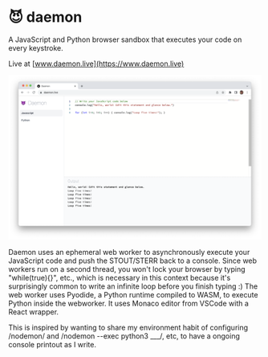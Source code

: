 # 😈 daemon

A JavaScript and Python browser sandbox that executes your code on every keystroke.

Live at [www.daemon.live](https://www.daemon.live)

![public/screenshot.png](public/screenshot.png)

Daemon uses an ephemeral web worker to asynchronously execute your JavaScript code and push the STOUT/STERR back to a console. Since web workers run on a second thread, you won't lock your browser by typing "while(true){}", etc., which is necessary in this context because it's surprisingly common to write an infinite loop before you finish typing :) The web worker uses Pyodide, a Python runtime compiled to WASM, to execute Python inside the webworker. It uses Monaco editor from VSCode with a React wrapper.

This is inspired by wanting to share my environment habit of configuring /nodemon/ and /nodemon --exec python3 \_\_\_/, etc, to have a ongoing console printout as I write.
